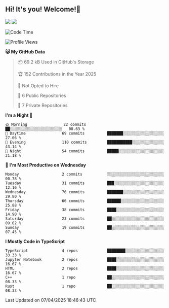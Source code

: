 ## Hi! It's you! Welcome!👋
<p align="left">
  <img src="https://github-readme-stats.vercel.app/api/top-langs/?username=Shanshuimei&theme=transparent&hide_border=true" />
  <img src="https://github-readme-stats.vercel.app/api/wakatime?username=Shanshuimei&theme=transparent&hide_border=true&layout=compact&langs_count=22" />
</p>

<!--START_SECTION:waka-->
![Code Time](http://img.shields.io/badge/Code%20Time-214%20hrs%2053%20mins-blue)

![Profile Views](http://img.shields.io/badge/Profile%20Views-0-blue)

**🐱 My GitHub Data** 

> 📦 69.2 kB Used in GitHub's Storage 
 > 
> 🏆 152 Contributions in the Year 2025
 > 
> 🚫 Not Opted to Hire
 > 
> 📜 6 Public Repositories 
 > 
> 🔑 7 Private Repositories 
 > 
**I'm a Night 🦉** 

```text
🌞 Morning                22 commits          ██░░░░░░░░░░░░░░░░░░░░░░░   08.63 % 
🌆 Daytime                69 commits          ███████░░░░░░░░░░░░░░░░░░   27.06 % 
🌃 Evening                110 commits         ███████████░░░░░░░░░░░░░░   43.14 % 
🌙 Night                  54 commits          █████░░░░░░░░░░░░░░░░░░░░   21.18 % 
```
📅 **I'm Most Productive on Wednesday** 

```text
Monday                   2 commits           ░░░░░░░░░░░░░░░░░░░░░░░░░   00.78 % 
Tuesday                  31 commits          ███░░░░░░░░░░░░░░░░░░░░░░   12.16 % 
Wednesday                76 commits          ███████░░░░░░░░░░░░░░░░░░   29.80 % 
Thursday                 66 commits          ██████░░░░░░░░░░░░░░░░░░░   25.88 % 
Friday                   38 commits          ████░░░░░░░░░░░░░░░░░░░░░   14.90 % 
Saturday                 23 commits          ██░░░░░░░░░░░░░░░░░░░░░░░   09.02 % 
Sunday                   19 commits          ██░░░░░░░░░░░░░░░░░░░░░░░   07.45 % 
```


**I Mostly Code in TypeScript** 

```text
TypeScript               4 repos             ████████░░░░░░░░░░░░░░░░░   33.33 % 
Jupyter Notebook         2 repos             ████░░░░░░░░░░░░░░░░░░░░░   16.67 % 
HTML                     2 repos             ████░░░░░░░░░░░░░░░░░░░░░   16.67 % 
C++                      1 repo              ██░░░░░░░░░░░░░░░░░░░░░░░   08.33 % 
Rust                     1 repo              ██░░░░░░░░░░░░░░░░░░░░░░░   08.33 % 
```




 Last Updated on 07/04/2025 18:46:43 UTC
<!--END_SECTION:waka-->
